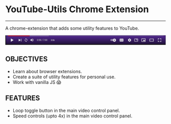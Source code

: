 # YouTube-Utils Chrome Extension
--------------------------------

A chrome-extension that adds some utility features to YouTube.

![Screenshot](screenshot.png)

## OBJECTIVES

- Learn about browser extensions.
- Create a suite of utility features for personal use.
- Work with vanilla JS 😱

## FEATURES

- Loop toggle button in the main video control panel.
- Speed controls (upto 4x) in the main video control panel.